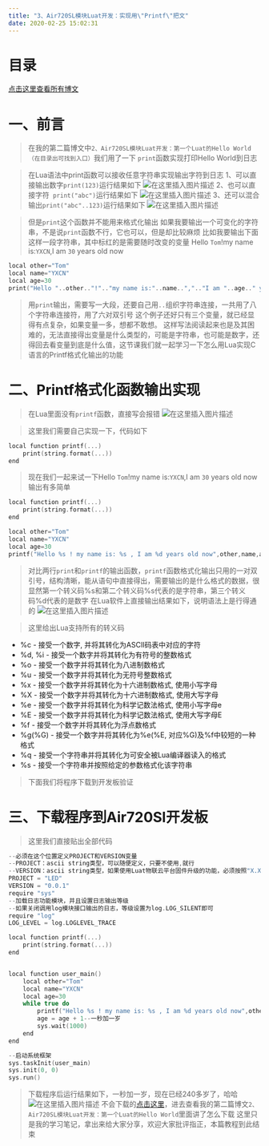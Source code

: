 ```yaml
---
title: "3、Air720SL模块Luat开发：实现用\"Printf\"把文"
date: 2020-02-25 15:02:31
---
```


# 目录

[点击这里查看所有博文](https://blog.csdn.net/weixin_44570083/article/details/104285283)
# 一、前言

> 在我的第二篇博文中`2、Air720SL模块Luat开发：第一个Luat的Hello World（在目录出可找到入口）`我们用了一下
> `print`函数实现打印Hello World到日志

> 在Lua语法中print函数可以接收任意字符串实现输出字符到日志
> 1、可以直接输出数字`print(123)`运行结果如下
> ![在这里插入图片描述](https://img-blog.csdnimg.cn/20200213105046567.png)
> 2、也可以直接字符` print("abc")`运行结果如下
>![在这里插入图片描述](https://img-blog.csdnimg.cn/20200213105213956.png)
>3、还可以混合输出`print("abc"..123)`运行结果如下
>![在这里插入图片描述](https://img-blog.csdnimg.cn/20200213105321335.png)

>但是`print`这个函数并不能用来格式化输出
>如果我要输出一个可变化的字符串，不是说`print`函数不行，它也可以，但是却比较麻烦
>比如我要输出下面这样一段字符串，其中标红的是需要随时改变的变量
>Hello `Tom`!my name is:`YXCN`,I am `30` years old now
```c
local other="Tom"
local name="YXCN"
local age=30
print("Hello "..other.."!".."my name is:"..name..",".."I am "..age.." years old now")
```
>用`print`输出，需要写一大段，还要自己用`..`组织字符串连接，一共用了八个字符串连接符，用了六对双引号
>这个例子还好只有三个变量，就已经显得有点复杂，如果变量一多，想都不敢想。
>这样写法阅读起来也是及其困难的，无法直接得出变量是什么类型的，可能是字符串，也可能是数字，还得回去看变量到底是什么值，这节课我们就一起学习一下怎么用Lua实现C语言的Printf格式化输出的功能
# 二、Printf格式化函数输出实现
> 在Lua里面没有`printf`函数，直接写会报错
> ![在这里插入图片描述](https://img-blog.csdnimg.cn/20200213111500236.png)

> 这里我们需要自己实现一下，代码如下

```c
local function printf(...)
	print(string.format(...))
end
```

> 现在我们一起来试一下Hello `Tom`!my name is:`YXCN`,I am `30` years old now输出有多简单

```c
local function printf(...)
	print(string.format(...))
end

local other="Tom"
local name="YXCN"
local age=30
printf("Hello %s ! my name is: %s , I am %d years old now",other,name,age)

```

> 对比两行`print`和`printf`的输出函数，`printf`函数格式化输出只用的一对双引号，结构清晰，能从语句中直接得出，需要输出的是什么格式的数据，很显然第一个转义码%s和第二个转义码%s代表的是字符串，第三个转义码%d代表的是数字
> 在Lua软件上直接输出结果如下，说明语法上是行得通的
> ![在这里插入图片描述](https://img-blog.csdnimg.cn/20200213112732472.png)

> 这里给出Lua支持所有的转义码
* %c - 接受一个数字, 并将其转化为ASCII码表中对应的字符
* %d, %i - 接受一个数字并将其转化为有符号的整数格式
* %o - 接受一个数字并将其转化为八进制数格式
* %u - 接受一个数字并将其转化为无符号整数格式
* %x - 接受一个数字并将其转化为十六进制数格式, 使用小写字母
* %X - 接受一个数字并将其转化为十六进制数格式, 使用大写字母
* %e - 接受一个数字并将其转化为科学记数法格式, 使用小写字母e
* %E - 接受一个数字并将其转化为科学记数法格式, 使用大写字母E
* %f - 接受一个数字并将其转化为浮点数格式
* %g(%G) - 接受一个数字并将其转化为%e(%E, 对应%G)及%f中较短的一种格式
* %q - 接受一个字符串并将其转化为可安全被Lua编译器读入的格式
* %s - 接受一个字符串并按照给定的参数格式化该字符串


> 下面我们将程序下载到开发板验证
 # 三、下载程序到Air720Sl开发板
>
> 这里我们直接贴出全部代码

```c
--必须在这个位置定义PROJECT和VERSION变量
--PROJECT：ascii string类型，可以随便定义，只要不使用,就行
--VERSION：ascii string类型，如果使用Luat物联云平台固件升级的功能，必须按照"X.X.X"定义，X表示1位数字；否则可随便定义
PROJECT = "LED"
VERSION = "0.0.1"
require "sys"
--加载日志功能模块，并且设置日志输出等级
--如果关闭调用log模块接口输出的日志，等级设置为log.LOG_SILENT即可
require "log"
LOG_LEVEL = log.LOGLEVEL_TRACE

local function printf(...)
	print(string.format(...))
end


local function user_main()
	local other="Tom"
	local name="YXCN"
	local age=30
    while true do
		printf("Hello %s ! my name is: %s , I am %d years old now",other,name,age)
		age = age + 1--一秒加一岁
		sys.wait(1000)
	end
end

--启动系统框架
sys.taskInit(user_main)
sys.init(0, 0)
sys.run()


```

> 下载程序后运行结果如下，一秒加一岁，现在已经240多岁了，哈哈
![在这里插入图片描述](https://img-blog.csdnimg.cn/20200213113713240.png?x-oss-process=image/watermark,type_ZmFuZ3poZW5naGVpdGk,shadow_10,text_aHR0cHM6Ly9ibG9nLmNzZG4ubmV0L3dlaXhpbl80NDU3MDA4Mw==,size_16,color_FFFFFF,t_70)
> 不会下载的[点击这里](https://blog.csdn.net/weixin_44570083/article/details/104285283)，进去查看我的第二篇博文`2、Air720SL模块Luat开发：第一个Luat的Hello World`里面讲了怎么下载
> 这里只是我的学习笔记，拿出来给大家分享，欢迎大家批评指正，本篇教程到此结束

